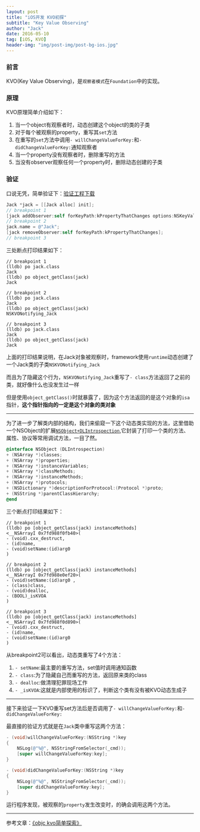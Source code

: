 ```yaml
---
layout: post
title: "iOS开发 KVO初探"
subtitle: "Key Value Observing"
author: "Jack"
date: 2016-05-10
tag: [iOS, KVO]
header-img: "img/post-img/post-bg-ios.jpg"
---
```


### 前言

KVO(Key Value Observing)，是`观察者模式`在`Foundation`中的实现。

### 原理

KVO原理简单介绍如下：

1. 当一个object有观察者时，动态创建这个object的类的子类
2. 对于每个被观察的property，重写其`set`方法
3. 在重写的`set`方法中调用`- willChangeValueForKey:`和`- didChangeValueForKey:`通知观察者
4. 当一个property没有观察者时，删除重写的方法
5. 当没有observer观察任何一个property时，删除动态创建的子类

### 验证

口说无凭，简单验证下：[验证工程下载](https://github.com/mushank/TestSet/tree/master/KVOTest)

```objective-c
Jack *jack = [[Jack alloc] init];
// breakpoint 1
[jack addObserver:self forKeyPath:kPropertyThatChanges options:NSKeyValueObservingOptionNew context:nil];
// breakpoint 2
jack.name = @"Jack";
[jack removeObserver:self forKeyPath:kPropertyThatChanges];
// breakpoint 3
```

三处断点打印结果如下：

```
// breakpoint 1
(lldb) po jack.class
Jack
(lldb) po object_getClass(jack)
Jack

// breakpoint 2
(lldb) po jack.class
Jack
(lldb) po object_getClass(jack)
NSKVONotifying_Jack

// breakpoint 3
(lldb) po jack.class
Jack
(lldb) po object_getClass(jack)
Jack
```

上面的打印结果说明，在Jack对象被观察时，framework使用`runtime`动态创建了一个Jack类的子类`NSKVONotifying_Jack`

而且为了隐藏这个行为，`NSKVONotifying_Jack`重写了`- class`方法返回了之前的类，就好像什么也没发生过一样

但是使用`object_getClass()`时就暴露了，因为这个方法返回的是这个对象的`isa`指针，**这个指针指向的一定是这个对象的类对象**

---

为了进一步了解类内部的结构，我们来偷窥一下这个动态类实现的方法，这里借助一个NSObject的扩展[`NSObject+DLIntrospection`](https://github.com/garnett/DLIntrospection),它封装了打印一个类的方法、属性、协议等常用调试方法，一目了然。

```objective-c
@interface NSObject (DLIntrospection)
+ (NSArray *)classes;
+ (NSArray *)properties;
+ (NSArray *)instanceVariables;
+ (NSArray *)classMethods;
+ (NSArray *)instanceMethods;
+ (NSArray *)protocols;
+ (NSDictionary *)descriptionForProtocol:(Protocol *)proto;
+ (NSString *)parentClassHierarchy;
@end
```

三个断点打印结果如下：

```
// breakpoint 1
(lldb) po [object_getClass(jack) instanceMethods]
<__NSArrayI 0x7fd988f0fb40>(
- (void).cxx_destruct,
- (id)name,
- (void)setName:(id)arg0 
)

// breakpoint 2
(lldb) po [object_getClass(jack) instanceMethods]
<__NSArrayI 0x7fd988e0ef20>(
- (void)setName:(id)arg0 ,
- (class)class,
- (void)dealloc,
- (BOOL)_isKVOA
)

// breakpoint 3
(lldb) po [object_getClass(jack) instanceMethods]
<__NSArrayI 0x7fd988f0d890>(
- (void).cxx_destruct,
- (id)name,
- (void)setName:(id)arg0 
)
```

从breakpoint2可以看出，动态类重写了4个方法：

1. `- setName`:最主要的重写方法，set值时调用通知函数
2. `- class`:为了隐藏自己而重写的方法，返回原来类的class
3. `- dealloc`:做清理犯罪现场工作
4. `- _isKVOA`:这就是内部使用的标识了，判断这个类有没有被KVO动态生成子

---

接下来验证一下KVO重写set方法后是否调用了`- willChangeValueForKey:`和`- didChangeValueForKey:`

最直接的验证方式就是在`Jack`类中重写这两个方法：

```objective-c
- (void)willChangeValueForKey:(NSString *)key
{
    NSLog(@"%@", NSStringFromSelector(_cmd));
    [super willChangeValueForKey:key];
}

- (void)didChangeValueForKey:(NSString *)key
{
    NSLog(@"%@", NSStringFromSelector(_cmd));
    [super didChangeValueForKey:key];
}
```

运行程序发现，被观察的`property`发生改变时，的确会调用这两个方法。

---

参考文章：[《objc kvo简单探索》](http://blog.sunnyxx.com/2014/03/09/objc_kvo_secret/)

